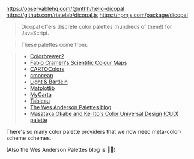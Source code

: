 https://observablehq.com/@mthh/hello-dicopal
https://github.com/riatelab/dicopal.js
https://npmjs.com/package/dicopal

> Dicopal offers discrete color palettes (hundreds of them!) for JavaScript.

> These palettes come from:

> - [Colorbrewer2](https://colorbrewer2.org/)
> - [Fabio Crameri's Scientific Colour Maps](https://www.fabiocrameri.ch/colourmaps/)
> - [CARTOColors](https://carto.com/carto-colors/)
> - [cmocean](https://matplotlib.org/cmocean/)
> - [Light & Bartlein](https://agupubs.onlinelibrary.wiley.com/doi/abs/10.1029/2004EO400002)
> - [Matplotlib](https://bids.github.io/colormap/)
> - [MyCarta](https://mycartablog.com/color-palettes/)
> - [Tableau](https://help.tableau.com/current/pro/desktop/en-us/formatting_create_custom_colors.htm#hex-values-for-discontinued-color-palettes)
> - [The Wes Anderson Palettes blog](https://wesandersonpalettes.tumblr.com/)
> - [Masataka Okabe and Kei Ito's Color Universal Design (CUD) palette](https://jfly.uni-koeln.de/color/)

There's so many color palette providers that we now need meta-color-scheme schemes.

(Also the Wes Anderson Palettes blog is 👩‍🍳)